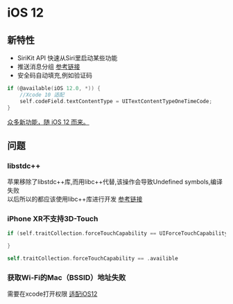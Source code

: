 # iOS 12

## 新特性
- SiriKit API 快速从Siri里启动某些功能
- 推送消息分组 [参考链接](http://www.cocoachina.com/ios/20180627/23944.html) 
- 安全码自动填充,例如验证码
```C
if (@available(iOS 12.0, *)) {
    //Xcode 10 适配
    self.codeField.textContentType = UITextContentTypeOneTimeCode; 
}
```
[众多新功能，随 iOS 12 而来。](https://www.apple.com/cn/ios/ios-12/features/)
## 问题
### libstdc++
苹果移除了libstdc++库,而用libc++代替,该操作会导致Undefined symbols,编译失败  
以后所以的都应该使用libc++库进行开发
[参考链接](https://www.jianshu.com/p/ecced2f49e59)

### iPhone XR不支持3D-Touch
```C
if (self.traitCollection.forceTouchCapability == UIForceTouchCapabilityAvailable) {

}
```
```Swift
self.traitCollection.forceTouchCapability == .availible
```

### 获取Wi-Fi的Mac（BSSID）地址失败
需要在xcode打开权限
[适配iOS12](https://www.jianshu.com/p/08047c084b13)
